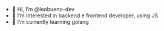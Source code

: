 - 👋 Hi, I’m @leobueno-dev
- 👀 I’m interested in backend e frontend developer, using JS
- 🌱 I’m currently learning golang

<!---
leobueno-dev/leobueno-dev is a ✨ special ✨ repository because its `README.md` (this file) appears on your GitHub profile.
You can click the Preview link to take a look at your changes.
--->
